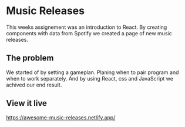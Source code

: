 # Music Releases

This weeks assignement was an introduction to React. By creating components with data from Spotify we created a page of new music releases.

## The problem

We started of by setting a gameplan. Planing when to pair program and when to work separately. And by using React, css and JavaScript we achived our end result.

## View it live

https://awesome-music-releases.netlify.app/
